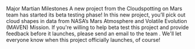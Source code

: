 Major Martian Milestones 
 A new project from the Cloudspotting on Mars team has started its beta testing phase! In this new project, you’ll pick out cloud shapes in data from NASA’s Mars Atmosphere and Volatile Evolution (MAVEN) Mission. If you're willing to help beta test this project and provide feedback before it launches, please send an email to the team . We'll let everyone know when this project officially launches, of course!